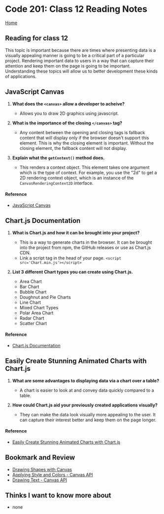 # Code 201: Class 12 Reading Notes

[Home](https://mtorres6739.github.io/reading-notes/)

## Reading for class 12

This topic is important because there are times where presenting data is a visually appealing manner is going to be a critical part of a particular project.  Rendering important data to users in a way that can capture their attention and keep them on the page is going to be important.  Understanding these topics will allow us to better development these kinds of applications.

## JavaScript Canvas

1. **What does the ```<canvas>``` allow a developer to acheive?**

    - Allows you to draw 2D graphics using javascript.

2. **What is the importance of the closing ```</canvas>``` tag?**

    - Any content between the opening and closing tags is fallback content that will display only if the browser doesn't support this element.  This is why the closing element is important.  Without the closing element, the fallback content will not display.

3. **Explain what the ```getContext()``` method does.**

    - This renders a context object.  This element takes one argument which is the type of context. For example, you use the "2d" to get a 2D rendering context object, which is an instance of the ```CanvasRenderingContext2D``` interface. 

#### Reference

- [JavaScript Canvas](https://www.javascripttutorial.net/web-apis/javascript-canvas/)

## Chart.js Documentation

1. **What is Chart.js and how it can be brought into your project?**

    - This is a way to generate charts in the browser.  It can be brought into the project from npm, the GitHub releases or use as Chart.js CDN.
    - Link a script tag in the head of your page. ```<script src='Chart.min.js'></script>```
  
2. **List 3 different Chart types you can create using Chart.js.**

    - Area Chart
    - Bar Chart
    - Bubble Chart
    - Doughnut and Pie Charts
    - Line Chart
    - Mixed Chart Types
    - Polar Area Chart
    - Radar Chart
    - Scatter Chart

#### Reference

- [Chart.js Documentation](http://www.chartjs.org/docs/)

## Easily Create Stunning Animated Charts with Chart.js

1. **What are some advantages to displaying data via a chart over a table?**

    - A chart is easier to look at and convey data quickly compared to a table.
2. **How could Chart.js aid your previously created applications visually?**

    - They can make the data look visually more appealing to the user.  It can capture their interest better and keep them on the page longer.  

#### Reference

- [Easily Create Stunning Animated Charts with Chart.js](https://www.webdesignerdepot.com/2013/11/easily-create-stunning-animated-charts-with-chart-js/)

## Bookmark and Review

- [Drawing Shapes with Canvas](https://developer.mozilla.org/en-US/docs/Web/API/Canvas_API/Tutorial/Drawing_shapes)
- [Applying Style and Colors - Canvas API](https://developer.mozilla.org/en-US/docs/Web/API/Canvas_API/Tutorial/Applying_styles_and_colors)
- [Drawing Text - Canvas API](https://developer.mozilla.org/en-US/docs/Web/API/Canvas_API/Tutorial/Drawing_text)

## Thinks I want to know more about

- none